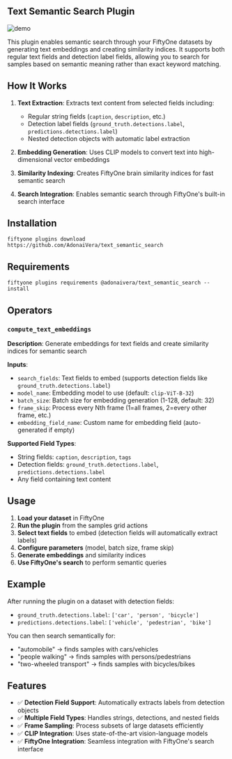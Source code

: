 ## Text Semantic Search Plugin
![demo](https://github.com/user-attachments/assets/124330f9-b564-4aae-9fe8-67a5ca0606a4)


This plugin enables semantic search through your FiftyOne datasets by generating text embeddings and creating similarity indices. It supports both regular text fields and detection label fields, allowing you to search for samples based on semantic meaning rather than exact keyword matching.

## How It Works

1. **Text Extraction**: Extracts text content from selected fields including:
   - Regular string fields (`caption`, `description`, etc.)
   - Detection label fields (`ground_truth.detections.label`, `predictions.detections.label`)
   - Nested detection objects with automatic label extraction

2. **Embedding Generation**: Uses CLIP models to convert text into high-dimensional vector embeddings

3. **Similarity Indexing**: Creates FiftyOne brain similarity indices for fast semantic search

4. **Search Integration**: Enables semantic search through FiftyOne's built-in search interface

## Installation

```shell
fiftyone plugins download https://github.com/AdonaiVera/text_semantic_search
```

## Requirements

```shell
fiftyone plugins requirements @adonaivera/text_semantic_search --install
```

## Operators

### `compute_text_embeddings`

**Description**: Generate embeddings for text fields and create similarity indices for semantic search

**Inputs**:

- `search_fields`: Text fields to embed (supports detection fields like `ground_truth.detections.label`)
- `model_name`: Embedding model to use (default: `clip-ViT-B-32`)
- `batch_size`: Batch size for embedding generation (1-128, default: 32)
- `frame_skip`: Process every Nth frame (1=all frames, 2=every other frame, etc.)
- `embedding_field_name`: Custom name for embedding field (auto-generated if empty)

**Supported Field Types**:
- String fields: `caption`, `description`, `tags`
- Detection fields: `ground_truth.detections.label`, `predictions.detections.label`
- Any field containing text content

## Usage

1. **Load your dataset** in FiftyOne
2. **Run the plugin** from the samples grid actions
3. **Select text fields** to embed (detection fields will automatically extract labels)
4. **Configure parameters** (model, batch size, frame skip)
5. **Generate embeddings** and similarity indices
6. **Use FiftyOne's search** to perform semantic queries

## Example

After running the plugin on a dataset with detection fields:
- `ground_truth.detections.label`: `['car', 'person', 'bicycle']`
- `predictions.detections.label`: `['vehicle', 'pedestrian', 'bike']`

You can then search semantically for:
- "automobile" → finds samples with cars/vehicles
- "people walking" → finds samples with persons/pedestrians
- "two-wheeled transport" → finds samples with bicycles/bikes

## Features

- ✅ **Detection Field Support**: Automatically extracts labels from detection objects
- ✅ **Multiple Field Types**: Handles strings, detections, and nested fields
- ✅ **Frame Sampling**: Process subsets of large datasets efficiently
- ✅ **CLIP Integration**: Uses state-of-the-art vision-language models
- ✅ **FiftyOne Integration**: Seamless integration with FiftyOne's search interface

